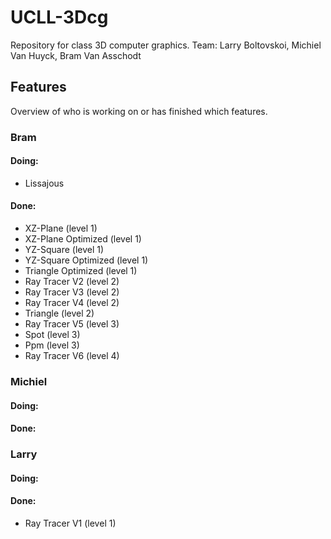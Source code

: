 # UCLL-3Dcg

Repository for class 3D computer graphics.
Team: Larry Boltovskoi, Michiel Van Huyck, Bram Van Asschodt

## Features

Overview of who is working on or has finished which features.

### Bram

#### Doing:

- Lissajous

#### Done:

- XZ-Plane (level 1)
- XZ-Plane Optimized (level 1)
- YZ-Square (level 1)
- YZ-Square Optimized (level 1)
- Triangle Optimized (level 1)
- Ray Tracer V2 (level 2)
- Ray Tracer V3 (level 2)
- Ray Tracer V4 (level 2)
- Triangle (level 2)
- Ray Tracer V5 (level 3)
- Spot (level 3)
- Ppm (level 3)
- Ray Tracer V6 (level 4)

### Michiel

#### Doing:

#### Done:

### Larry

#### Doing:

#### Done:

- Ray Tracer V1 (level 1)
